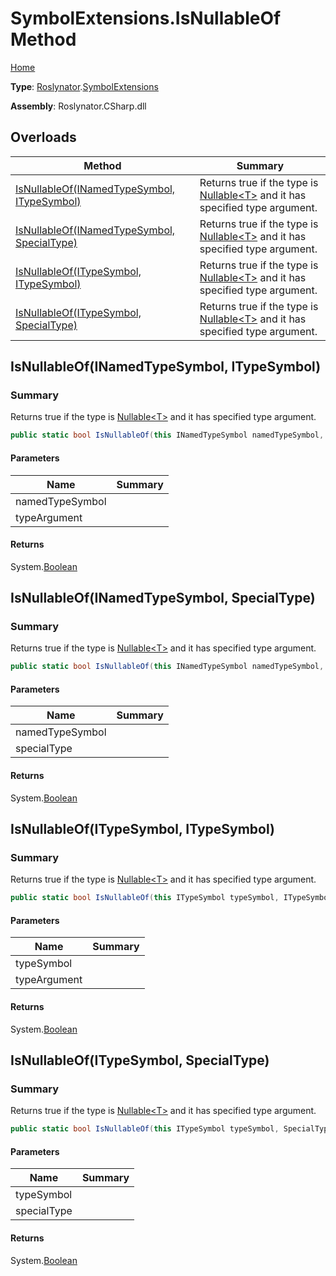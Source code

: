 # SymbolExtensions\.IsNullableOf Method

[Home](../../../README.md)

**Type**: [Roslynator](../../README.md)\.[SymbolExtensions](../README.md)

**Assembly**: Roslynator\.CSharp\.dll

## Overloads

| Method | Summary |
| ------ | ------- |
| [IsNullableOf(INamedTypeSymbol, ITypeSymbol)](#Roslynator_SymbolExtensions_IsNullableOf_Microsoft_CodeAnalysis_INamedTypeSymbol_Microsoft_CodeAnalysis_ITypeSymbol_) | Returns true if the type is [Nullable\<T>](https://docs.microsoft.com/en-us/dotnet/api/system.nullable-1) and it has specified type argument\. |
| [IsNullableOf(INamedTypeSymbol, SpecialType)](#Roslynator_SymbolExtensions_IsNullableOf_Microsoft_CodeAnalysis_INamedTypeSymbol_Microsoft_CodeAnalysis_SpecialType_) | Returns true if the type is [Nullable\<T>](https://docs.microsoft.com/en-us/dotnet/api/system.nullable-1) and it has specified type argument\. |
| [IsNullableOf(ITypeSymbol, ITypeSymbol)](#Roslynator_SymbolExtensions_IsNullableOf_Microsoft_CodeAnalysis_ITypeSymbol_Microsoft_CodeAnalysis_ITypeSymbol_) | Returns true if the type is [Nullable\<T>](https://docs.microsoft.com/en-us/dotnet/api/system.nullable-1) and it has specified type argument\. |
| [IsNullableOf(ITypeSymbol, SpecialType)](#Roslynator_SymbolExtensions_IsNullableOf_Microsoft_CodeAnalysis_ITypeSymbol_Microsoft_CodeAnalysis_SpecialType_) | Returns true if the type is [Nullable\<T>](https://docs.microsoft.com/en-us/dotnet/api/system.nullable-1) and it has specified type argument\. |

## IsNullableOf\(INamedTypeSymbol, ITypeSymbol\)<a name="Roslynator_SymbolExtensions_IsNullableOf_Microsoft_CodeAnalysis_INamedTypeSymbol_Microsoft_CodeAnalysis_ITypeSymbol_"></a>

### Summary

Returns true if the type is [Nullable\<T>](https://docs.microsoft.com/en-us/dotnet/api/system.nullable-1) and it has specified type argument\.

```csharp
public static bool IsNullableOf(this INamedTypeSymbol namedTypeSymbol, ITypeSymbol typeArgument)
```

#### Parameters

| Name | Summary |
| ---- | ------- |
| namedTypeSymbol | |
| typeArgument | |

#### Returns

System\.[Boolean](https://docs.microsoft.com/en-us/dotnet/api/system.boolean)

## IsNullableOf\(INamedTypeSymbol, SpecialType\)<a name="Roslynator_SymbolExtensions_IsNullableOf_Microsoft_CodeAnalysis_INamedTypeSymbol_Microsoft_CodeAnalysis_SpecialType_"></a>

### Summary

Returns true if the type is [Nullable\<T>](https://docs.microsoft.com/en-us/dotnet/api/system.nullable-1) and it has specified type argument\.

```csharp
public static bool IsNullableOf(this INamedTypeSymbol namedTypeSymbol, SpecialType specialType)
```

#### Parameters

| Name | Summary |
| ---- | ------- |
| namedTypeSymbol | |
| specialType | |

#### Returns

System\.[Boolean](https://docs.microsoft.com/en-us/dotnet/api/system.boolean)

## IsNullableOf\(ITypeSymbol, ITypeSymbol\)<a name="Roslynator_SymbolExtensions_IsNullableOf_Microsoft_CodeAnalysis_ITypeSymbol_Microsoft_CodeAnalysis_ITypeSymbol_"></a>

### Summary

Returns true if the type is [Nullable\<T>](https://docs.microsoft.com/en-us/dotnet/api/system.nullable-1) and it has specified type argument\.

```csharp
public static bool IsNullableOf(this ITypeSymbol typeSymbol, ITypeSymbol typeArgument)
```

#### Parameters

| Name | Summary |
| ---- | ------- |
| typeSymbol | |
| typeArgument | |

#### Returns

System\.[Boolean](https://docs.microsoft.com/en-us/dotnet/api/system.boolean)

## IsNullableOf\(ITypeSymbol, SpecialType\)<a name="Roslynator_SymbolExtensions_IsNullableOf_Microsoft_CodeAnalysis_ITypeSymbol_Microsoft_CodeAnalysis_SpecialType_"></a>

### Summary

Returns true if the type is [Nullable\<T>](https://docs.microsoft.com/en-us/dotnet/api/system.nullable-1) and it has specified type argument\.

```csharp
public static bool IsNullableOf(this ITypeSymbol typeSymbol, SpecialType specialType)
```

#### Parameters

| Name | Summary |
| ---- | ------- |
| typeSymbol | |
| specialType | |

#### Returns

System\.[Boolean](https://docs.microsoft.com/en-us/dotnet/api/system.boolean)

